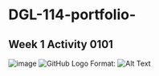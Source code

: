 # DGL-114-portfolio-
## Week 1 Activity 0101
<img src="C\Users\amarjit\Desktop\index.jpg"
alt="image"
/>
![GitHub Logo](C:\Users\amarjit\Desktop\index.jpg)
Format: ![Alt Text](url)

